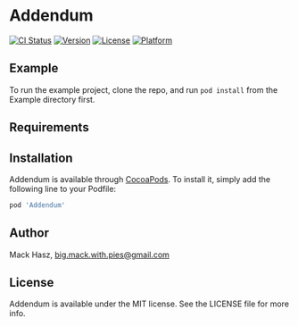 # Addendum

[![CI Status](https://img.shields.io/travis/lazyvar/Addendum.svg?style=flat)](https://travis-ci.org/lazyvar/Addendum)
[![Version](https://img.shields.io/cocoapods/v/Addendum.svg?style=flat)](https://cocoapods.org/pods/Addendum)
[![License](https://img.shields.io/cocoapods/l/Addendum.svg?style=flat)](https://cocoapods.org/pods/Addendum)
[![Platform](https://img.shields.io/cocoapods/p/Addendum.svg?style=flat)](https://cocoapods.org/pods/Addendum)

## Example

To run the example project, clone the repo, and run `pod install` from the Example directory first.

## Requirements

## Installation

Addendum is available through [CocoaPods](https://cocoapods.org). To install
it, simply add the following line to your Podfile:

```ruby
pod 'Addendum'
```

## Author

Mack Hasz, big.mack.with.pies@gmail.com

## License

Addendum is available under the MIT license. See the LICENSE file for more info.
